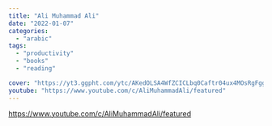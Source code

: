 ```yaml
---
title: "Ali Muhammad Ali"
date: "2022-01-07"
categories:
  - "arabic"
tags:
  - "productivity"
  - "books"
  - "reading"

cover: "https://yt3.ggpht.com/ytc/AKedOLSA4WfZCICLbq0Caftr04ux4MOsRgFggas3JiTAig=s88-c-k-c0x00ffffff-no-rj"
youtube: "https://www.youtube.com/c/AliMuhammadAli/featured"
---
```


https://www.youtube.com/c/AliMuhammadAli/featured
